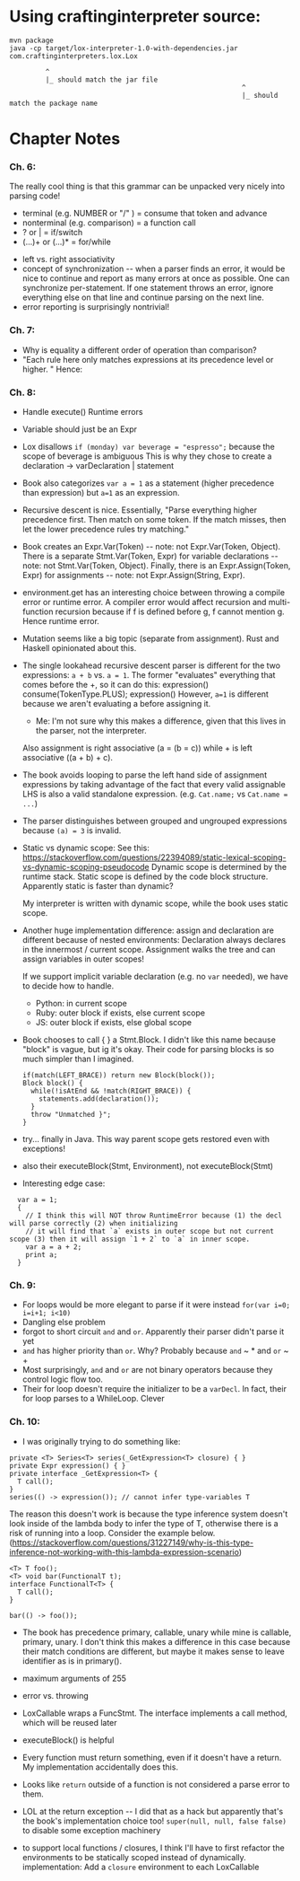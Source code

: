 

# Using craftinginterpreter source:

```
mvn package
java -cp target/lox-interpreter-1.0-with-dependencies.jar com.craftinginterpreters.lox.Lox

         ^
         |_ should match the jar file
                                                          ^
                                                          |_ should match the package name
```                  


# Chapter Notes

### Ch. 6: 

The really cool thing is that this grammar can be unpacked very nicely into parsing code!
 * terminal (e.g. NUMBER or "/" ) = consume that token and advance
 * nonterminal (e.g. comparison) = a function call
 * ? or | = if/switch
 * (...)+ or (...)* = for/while

- left vs. right associativity
- concept of synchronization -- when a parser finds an error, it would be nice to continue and 
  report as many errors at once as possible. One can synchronize per-statement. If one statement
  throws an error, ignore everything else on that line and continue parsing on the next line.
- error reporting is surprisingly nontrivial!

### Ch. 7:

- Why is equality a different order of operation than comparison?
- "Each rule here only matches expressions at its precedence level or higher. " Hence:

### Ch. 8:
- Handle execute() Runtime errors
- Variable should just be an Expr
- Lox disallows `if (monday) var beverage = "espresso";` because the scope of beverage is ambiguous
  This is why they chose to create a declaration -> varDeclaration | statement
- Book also categorizes `var a = 1` as a statement (higher precedence than expression)
  but `a=1` as an expression.
- Recursive descent is nice. Essentially, "Parse everything higher precedence first. Then match on some token. 
  If the match misses, then let the lower precedence rules try matching."
- Book creates an Expr.Var(Token) -- note: not Expr.Var(Token, Object). There is a separate
  Stmt.Var(Token, Expr) for variable declarations -- note: not Stmt.Var(Token, Object).
  Finally, there is an Expr.Assign(Token, Expr) for assignments -- note: not Expr.Assign(String, Expr).
- environment.get has an interesting choice between throwing a compile error or runtime error.
  A compiler error would affect recursion and multi-function recursion
  because if f is defined before g, f cannot mention g. Hence runtime error.
- Mutation seems like a big topic (separate from assignment). Rust and Haskell opinionated about this.
- The single lookahead recursive descent parser is different for the two expressions: `a + b` vs. `a = 1`.
  The former "evaluates" everything that comes before the +, so it can do this:
     expression()
     consume(TokenType.PLUS);
     expression()
  However, `a=1` is different because we aren't evaluating a before assigning it.
    * Me: I'm not sure why this makes a difference, given that this lives in the parser, not the interpreter.

  Also assignment is right associative (a = (b = c)) while + is left associative ((a + b) + c).

- The book avoids looping to parse the left hand side of assignment expressions by taking advantage
  of the fact that every valid assignable LHS is also a valid standalone expression. (e.g. `Cat.name;` vs `Cat.name = ...`)
- The parser distinguishes between grouped and ungrouped expressions because `(a) = 3` is invalid.
- Static vs dynamic scope: See this: https://stackoverflow.com/questions/22394089/static-lexical-scoping-vs-dynamic-scoping-pseudocode
  Dynamic scope is determined by the runtime stack. Static scope is defined by the code block structure.
  Apparently static is faster than dynamic?

  My interpreter is written with dynamic scope, while the book uses static scope.
- Another huge implementation difference: assign and declaration are different because of nested environments:
  Declaration always declares in the innermost / current scope.
  Assignment walks the tree and can assign variables in outer scopes!

  If we support implicit variable declaration (e.g. no `var` needed), we have to decide how to handle.
   - Python: in current scope
   - Ruby: outer block if exists, else current scope
   - JS: outer block if exists, else global scope
- Book chooses to call { } a Stmt.Block. I didn't like this name because "block" is vague, but ig it's okay.
  Their code for parsing blocks is so much simpler than I imagined. 
    ```
    if(match(LEFT_BRACE)) return new Block(block());
    Block block() {
      while(!isAtEnd && !match(RIGHT_BRACE)) {
        statements.add(declaration());
      }
      throw "Unmatched }";
    }
    ```
- try... finally in Java. This way parent scope gets restored even with exceptions!
- also their executeBlock(Stmt, Environment), not executeBlock(Stmt)
- Interesting edge case: 

```
  var a = 1;
  {
    // I think this will NOT throw RuntimeError because (1) the decl will parse correctly (2) when initializing
    // it will find that `a` exists in outer scope but not current scope (3) then it will assign `1 + 2` to `a` in inner scope.
    var a = a + 2;
    print a;
  }
```

### Ch. 9:

- For loops would be more elegant to parse if it were instead `for(var i=0; i=i+1; i<10)`
- Dangling else problem
- forgot to short circuit `and` and `or`. Apparently their parser didn't parse it yet
- `and` has higher priority than `or`. Why? Probably because `and` ~ * and `or` ~ +
- Most surprisingly, `and` and `or` are not binary operators because they control logic flow too.
- Their for loop doesn't require the initializer to be a `varDecl`. In fact, their for loop parses to a WhileLoop. Clever

### Ch. 10:

- I was originally trying to do something like:

```
private <T> Series<T> series(_GetExpression<T> closure) { }
private Expr expression() { }
private interface _GetExpression<T> {
  T call();
}
series(() -> expression()); // cannot infer type-variables T
```

The reason this doesn't work is because the type inference system doesn't look inside of the lambda body to infer the type of T,
otherwise there is a risk of running into a loop. Consider the example below.
(https://stackoverflow.com/questions/31227149/why-is-this-type-inference-not-working-with-this-lambda-expression-scenario)

```
<T> T foo();
<T> void bar(FunctionalT t);
interface FunctionalT<T> {
  T call();
}

bar(() -> foo());
```

 - The book has precedence primary, callable, unary while mine is callable, primary, unary. I don't think this makes 
   a difference in this case because their match conditions are different, but maybe it makes sense to leave identifier as is in primary().
 - maximum arguments of 255
 - error vs. throwing
 - LoxCallable wraps a FuncStmt. The interface implements a call method, which will be reused later
 - executeBlock() is helpful
 - Every function must return something, even if it doesn't have a return. My implementation accidentally does this.
 - Looks like `return` outside of a function is not considered a parse error to them.
 - LOL at the return exception -- I did that as a hack but apparently that's the book's implementation choice too! 
    `super(null, null, false false)` to disable some exception machinery

 - to support local functions / closures, I think I'll have to first refactor the environments to be statically scoped instead of dynamically.
   implementation: Add a `closure` environment to each LoxCallable
